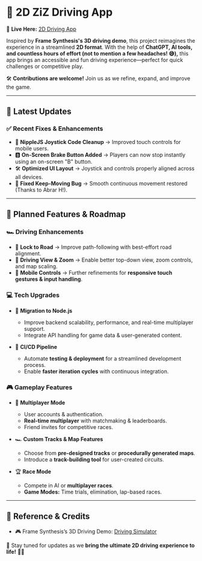 # 🚗 2D ZiZ Driving App

🔗 **Live Here:** [2D Driving App](https://2dziz.com)  

Inspired by **Frame Synthesis's 3D driving demo**, this project reimagines the experience in a streamlined **2D format**. With the help of **ChatGPT, AI tools, and countless hours of effort (not to mention a few headaches! 😅),** this app brings an accessible and fun driving experience—perfect for quick challenges or competitive play.  

🛠 **Contributions are welcome!** Join us as we refine, expand, and improve the game.  

---

## 🚀 **Latest Updates**
### ✅ **Recent Fixes & Enhancements**
- 🔄 **NippleJS Joystick Code Cleanup** → Improved touch controls for mobile users.
- 🅱️ **On-Screen Brake Button Added** → Players can now stop instantly using an on-screen "B" button.
- 🛠 **Optimized UI Layout** → Joystick and controls properly aligned across all devices.
- 🔧 **Fixed Keep-Moving Bug** → Smooth continuous movement restored (Thanks to Abrar H!).

---

## 🔮 **Planned Features & Roadmap**

### 🏎 **Driving Enhancements**
- 🚦 **Lock to Road** → Improve path-following with best-effort road alignment.
- 🎥 **Driving View & Zoom** → Enable better top-down view, zoom controls, and map scaling.
- 📱 **Mobile Controls** → Further refinements for **responsive touch gestures & input handling**.

### 💻 **Tech Upgrades**
- 🚀 **Migration to Node.js**  
  - Improve backend scalability, performance, and real-time multiplayer support.  
  - Integrate API handling for game data & user-generated content.  

- 🔄 **CI/CD Pipeline**  
  - Automate **testing & deployment** for a streamlined development process.  
  - Enable **faster iteration cycles** with continuous integration.

### 🎮 **Gameplay Features**
- 🏁 **Multiplayer Mode**  
  - User accounts & authentication.  
  - **Real-time multiplayer** with matchmaking & leaderboards.  
  - Friend invites for competitive races.  

- 🏎 **Custom Tracks & Map Features**  
  - Choose from **pre-designed tracks** or **procedurally generated maps**.  
  - Introduce a **track-building tool** for user-created circuits.  

- 🏆 **Race Mode**  
  - Compete in AI or **multiplayer races**.  
  - **Game Modes:** Time trials, elimination, lap-based races.  

---

## 📖 **Reference & Credits**
- 🎮 Frame Synthesis’s 3D Driving Demo: [Driving Simulator](https://framesynthesis.com/drivingsimulator/maps/)  

📢 Stay tuned for updates as we **bring the ultimate 2D driving experience to life!** 🚗💨  
